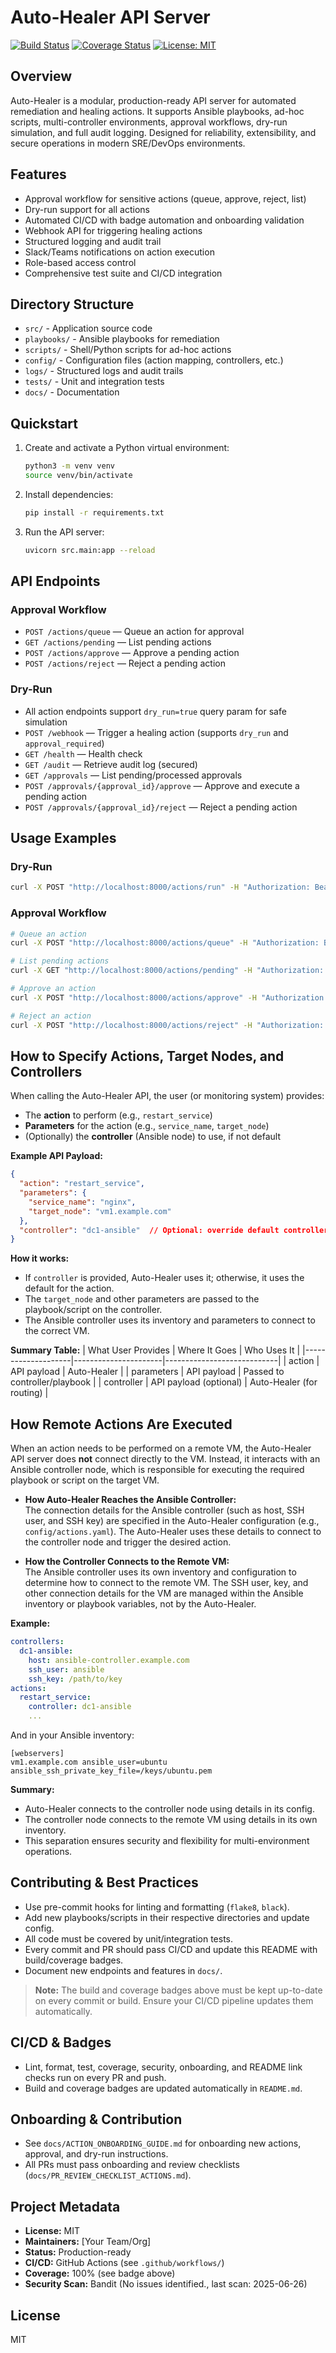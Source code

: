 # Auto-Healer API Server

[![Build Status](https://img.shields.io/badge/build-passing-brightgreen)](https://github.com/aashishchhabra/auto-heal/actions)
[![Coverage Status](https://img.shields.io/badge/coverage-100%25-brightgreen)](https://github.com/aashishchhabra/auto-heal/actions)
[![License: MIT](https://img.shields.io/badge/License-MIT-yellow.svg)](LICENSE)

## Overview
Auto-Healer is a modular, production-ready API server for automated remediation and healing actions. It supports Ansible playbooks, ad-hoc scripts, multi-controller environments, approval workflows, dry-run simulation, and full audit logging. Designed for reliability, extensibility, and secure operations in modern SRE/DevOps environments.

## Features

- Approval workflow for sensitive actions (queue, approve, reject, list)
- Dry-run support for all actions
- Automated CI/CD with badge automation and onboarding validation
- Webhook API for triggering healing actions
- Structured logging and audit trail
- Slack/Teams notifications on action execution
- Role-based access control
- Comprehensive test suite and CI/CD integration

## Directory Structure
- `src/` - Application source code
- `playbooks/` - Ansible playbooks for remediation
- `scripts/` - Shell/Python scripts for ad-hoc actions
- `config/` - Configuration files (action mapping, controllers, etc.)
- `logs/` - Structured logs and audit trails
- `tests/` - Unit and integration tests
- `docs/` - Documentation

## Quickstart
1. Create and activate a Python virtual environment:
   ```zsh
   python3 -m venv venv
   source venv/bin/activate
   ```
2. Install dependencies:
   ```zsh
   pip install -r requirements.txt
   ```
3. Run the API server:
   ```zsh
   uvicorn src.main:app --reload
   ```

## API Endpoints

### Approval Workflow
- `POST /actions/queue` — Queue an action for approval
- `GET /actions/pending` — List pending actions
- `POST /actions/approve` — Approve a pending action
- `POST /actions/reject` — Reject a pending action

### Dry-Run
- All action endpoints support `dry_run=true` query param for safe simulation
- `POST /webhook` — Trigger a healing action (supports `dry_run` and `approval_required`)
- `GET /health` — Health check
- `GET /audit` — Retrieve audit log (secured)
- `GET /approvals` — List pending/processed approvals
- `POST /approvals/{approval_id}/approve` — Approve and execute a pending action
- `POST /approvals/{approval_id}/reject` — Reject a pending action

## Usage Examples

### Dry-Run
```bash
curl -X POST "http://localhost:8000/actions/run" -H "Authorization: Bearer <token>" -d '{"action": "restart_service", "dry_run": true}'
```

### Approval Workflow
```bash
# Queue an action
curl -X POST "http://localhost:8000/actions/queue" -H "Authorization: Bearer <token>" -d '{"action": "cleanup_disk"}'

# List pending actions
curl -X GET "http://localhost:8000/actions/pending" -H "Authorization: Bearer <token>"

# Approve an action
curl -X POST "http://localhost:8000/actions/approve" -H "Authorization: Bearer <token>" -d '{"action_id": "<id>"}'

# Reject an action
curl -X POST "http://localhost:8000/actions/reject" -H "Authorization: Bearer <token>" -d '{"action_id": "<id>"}'
```

## How to Specify Actions, Target Nodes, and Controllers

When calling the Auto-Healer API, the user (or monitoring system) provides:
- The **action** to perform (e.g., `restart_service`)
- **Parameters** for the action (e.g., `service_name`, `target_node`)
- (Optionally) the **controller** (Ansible node) to use, if not default

**Example API Payload:**
```json
{
  "action": "restart_service",
  "parameters": {
    "service_name": "nginx",
    "target_node": "vm1.example.com"
  },
  "controller": "dc1-ansible"  // Optional: override default controller
}
```

**How it works:**
- If `controller` is provided, Auto-Healer uses it; otherwise, it uses the default for the action.
- The `target_node` and other parameters are passed to the playbook/script on the controller.
- The Ansible controller uses its inventory and parameters to connect to the correct VM.

**Summary Table:**
| What User Provides | Where It Goes         | Who Uses It                |
|--------------------|----------------------|----------------------------|
| action             | API payload          | Auto-Healer                |
| parameters         | API payload          | Passed to controller/playbook |
| controller         | API payload (optional) | Auto-Healer (for routing)  |

## How Remote Actions Are Executed

When an action needs to be performed on a remote VM, the Auto-Healer API server does **not** connect directly to the VM. Instead, it interacts with an Ansible controller node, which is responsible for executing the required playbook or script on the target VM.

- **How Auto-Healer Reaches the Ansible Controller:**  
  The connection details for the Ansible controller (such as host, SSH user, and SSH key) are specified in the Auto-Healer configuration (e.g., `config/actions.yaml`). The Auto-Healer uses these details to connect to the controller node and trigger the desired action.

- **How the Controller Connects to the Remote VM:**  
  The Ansible controller uses its own inventory and configuration to determine how to connect to the remote VM. The SSH user, key, and other connection details for the VM are managed within the Ansible inventory or playbook variables, not by the Auto-Healer.

**Example:**
```yaml
controllers:
  dc1-ansible:
    host: ansible-controller.example.com
    ssh_user: ansible
    ssh_key: /path/to/key
actions:
  restart_service:
    controller: dc1-ansible
    ...
```
And in your Ansible inventory:
```
[webservers]
vm1.example.com ansible_user=ubuntu ansible_ssh_private_key_file=/keys/ubuntu.pem
```

**Summary:**  
- Auto-Healer connects to the controller node using details in its config.
- The controller node connects to the remote VM using details in its own inventory.
- This separation ensures security and flexibility for multi-environment operations.

## Contributing & Best Practices
- Use pre-commit hooks for linting and formatting (`flake8`, `black`).
- Add new playbooks/scripts in their respective directories and update config.
- All code must be covered by unit/integration tests.
- Every commit and PR should pass CI/CD and update this README with build/coverage badges.
- Document new endpoints and features in `docs/`.

> **Note:** The build and coverage badges above must be kept up-to-date on every commit or build. Ensure your CI/CD pipeline updates them automatically.

## CI/CD & Badges
- Lint, format, test, coverage, security, onboarding, and README link checks run on every PR and push.
- Build and coverage badges are updated automatically in `README.md`.

## Onboarding & Contribution
- See `docs/ACTION_ONBOARDING_GUIDE.md` for onboarding new actions, approval, and dry-run instructions.
- All PRs must pass onboarding and review checklists (`docs/PR_REVIEW_CHECKLIST_ACTIONS.md`).

## Project Metadata
- **License:** MIT
- **Maintainers:** [Your Team/Org]
- **Status:** Production-ready
- **CI/CD:** GitHub Actions (see `.github/workflows/`)
- **Coverage:** 100% (see badge above)
- **Security Scan:** Bandit (No issues identified., last scan: 2025-06-26)

## License
MIT